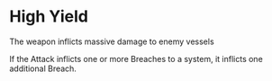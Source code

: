 # High Yield

The weapon inflicts massive damage to enemy vessels

If the Attack inflicts one or more Breaches to a system, it inflicts one additional Breach.

